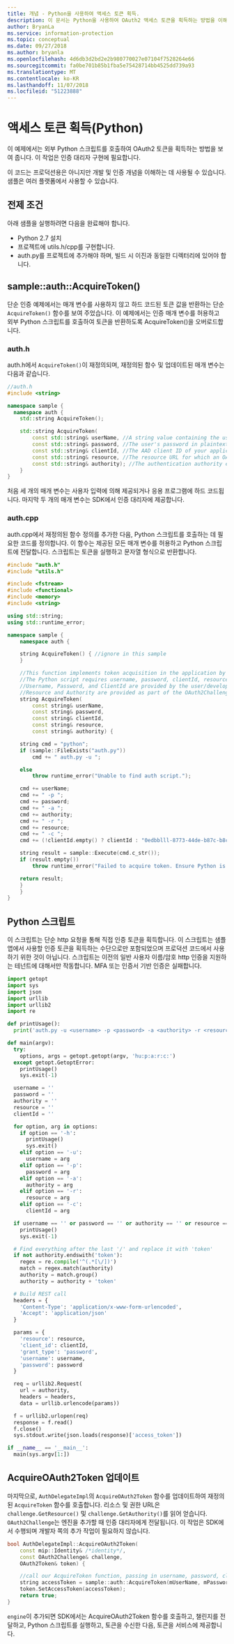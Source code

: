 ```yaml
---
title: 개념 - Python을 사용하여 액세스 토큰 획득.
description: 이 문서는 Python을 사용하여 OAuth2 액세스 토큰을 획득하는 방법을 이해하는 데 도움이 됩니다. 이 작업은 인증 대리자 구현에 필요합니다.
author: BryanLa
ms.service: information-protection
ms.topic: conceptual
ms.date: 09/27/2018
ms.author: bryanla
ms.openlocfilehash: 4d6db3d2bd2e2b980770027e07104f7528264e66
ms.sourcegitcommit: fa0be701b85b1fba5e75428714bb4525dd739a93
ms.translationtype: MT
ms.contentlocale: ko-KR
ms.lasthandoff: 11/07/2018
ms.locfileid: "51223888"
---
```

# <a name="acquire-an-access-token-python"></a>액세스 토큰 획득(Python)

이 예제에서는 외부 Python 스크립트를 호출하여 OAuth2 토큰을 획득하는 방법을 보여 줍니다. 이 작업은 인증 대리자 구현에 필요합니다.

이 코드는 프로덕션용은 아니지만 개발 및 인증 개념을 이해하는 데 사용될 수 있습니다. 샘플은 여러 플랫폼에서 사용할 수 있습니다.

## <a name="prerequisites"></a>전제 조건

아래 샘플을 실행하려면 다음을 완료해야 합니다.

- Python 2.7 설치
- 프로젝트에 utils.h/cpp를 구현합니다. 
- auth.py를 프로젝트에 추가해야 하며, 빌드 시 이진과 동일한 디렉터리에 있어야 합니다.

## <a name="sampleauthacquiretoken"></a>sample::auth::AcquireToken()

단순 인증 예제에서는 매개 변수를 사용하지 않고 하드 코드된 토큰 값을 반환하는 단순 `AcquireToken()` 함수를 보여 주었습니다. 이 예제에서는 인증 매개 변수를 허용하고 외부 Python 스크립트를 호출하여 토큰을 반환하도록 AcquireToken()을 오버로드합니다.

### <a name="authh"></a>auth.h

auth.h에서 `AcquireToken()`이 재정의되며, 재정의된 함수 및 업데이트된 매개 변수는 다음과 같습니다.

```cpp
//auth.h
#include <string>

namespace sample {
  namespace auth {
    std::string AcquireToken();

    std::string AcquireToken(
        const std::string& userName, //A string value containing the user's UPN.
        const std::string& password, //The user's password in plaintext
        const std::string& clientId, //The AAD client ID of your application.
        const std::string& resource, //The resource URL for which an OAuth2 token is required. Provided by challenge object.
        const std::string& authority); //The authentication authority endpoint. Provided by challenge object.
    }
}
```

처음 세 개의 매개 변수는 사용자 입력에 의해 제공되거나 응용 프로그램에 하드 코드됩니다. 마지막 두 개의 매개 변수는 SDK에서 인증 대리자에 제공합니다. 


### <a name="authcpp"></a>auth.cpp

auth.cpp에서 재정의된 함수 정의를 추가한 다음, Python 스크립트를 호출하는 데 필요한 코드를 정의합니다. 이 함수는 제공된 모든 매개 변수를 허용하고 Python 스크립트에 전달합니다. 스크립트는 토큰을 실행하고 문자열 형식으로 반환합니다.

```cpp
#include "auth.h"
#include "utils.h"

#include <fstream>
#include <functional>
#include <memory>
#include <string>

using std::string;
using std::runtime_error;

namespace sample {
    namespace auth {

    string AcquireToken() { //ignore in this sample
    }

    //This function implements token acquisition in the application by calling an external Python script.
    //The Python script requires username, password, clientId, resource, and authority.
    //Username, Password, and ClientId are provided by the user/developer
    //Resource and Authority are provided as part of the OAuth2Challenge object that is passed in by the SDK to the AuthDelegate.
    string AcquireToken(
        const string& userName,
        const string& password,
        const string& clientId,
        const string& resource,
        const string& authority) {

    string cmd = "python";
    if (sample::FileExists("auth.py"))
        cmd += " auth.py -u ";

    else
        throw runtime_error("Unable to find auth script.");

    cmd += userName;
    cmd += " -p ";
    cmd += password;
    cmd += " -a ";
    cmd += authority;
    cmd += " -r ";
    cmd += resource;
    cmd += " -c ";
    cmd += (!clientId.empty() ? clientId : "0edbblll-8773-44de-b87c-b8c6276d41eb");

    string result = sample::Execute(cmd.c_str());
    if (result.empty())
        throw runtime_error("Failed to acquire token. Ensure Python is installed correctly.");

    return result;
    }
    }
}

```

## <a name="python-script"></a>Python 스크립트

이 스크립트는 단순 http 요청을 통해 직접 인증 토큰을 획득합니다. 이 스크립트는 샘플 앱에서 사용할 인증 토큰을 획득하는 수단으로만 포함되었으며 프로덕션 코드에서 사용하기 위한 것이 아닙니다. 스크립트는 이전의 일반 사용자 이름/암호 http 인증을 지원하는 테넌트에 대해서만 작동합니다. MFA 또는 인증서 기반 인증은 실패합니다.

```python
import getopt
import sys
import json
import urllib
import urllib2
import re

def printUsage():
  print('auth.py -u <username> -p <password> -a <authority> -r <resource> -c <clientId>')

def main(argv):
  try:
    options, args = getopt.getopt(argv, 'hu:p:a:r:c:')
  except getopt.GetoptError:
    printUsage()
    sys.exit(-1)

  username = ''
  password = ''
  authority = ''
  resource = ''
  clientId = ''

  for option, arg in options:
    if option == '-h':
      printUsage()
      sys.exit()
    elif option == '-u':
      username = arg
    elif option == '-p':
      password = arg
    elif option == '-a':
      authority = arg
    elif option == '-r':
      resource = arg
    elif option == '-c':
      clientId = arg

  if username == '' or password == '' or authority == '' or resource == '' or clientId == '':
    printUsage()
    sys.exit(-1)

  # Find everything after the last '/' and replace it with 'token'
  if not authority.endswith('token'):
    regex = re.compile('^(.*[\/])')
    match = regex.match(authority)
    authority = match.group()
    authority = authority + 'token'

  # Build REST call
  headers = {
    'Content-Type': 'application/x-www-form-urlencoded',
    'Accept': 'application/json'
  }

  params = {
    'resource': resource,
    'client_id': clientId,
    'grant_type': 'password',
    'username': username,
    'password': password
  }

  req = urllib2.Request(
    url = authority,
    headers = headers,
    data = urllib.urlencode(params))

  f = urllib2.urlopen(req)
  response = f.read()
  f.close()
  sys.stdout.write(json.loads(response)['access_token'])

if __name__ == '__main__':
  main(sys.argv[1:])
```

## <a name="update-acquireoauth2token"></a>AcquireOAuth2Token 업데이트

마지막으로, `AuthDelegateImpl`의 `AcquireOAuth2Token` 함수를 업데이트하여 재정의된 `AcquireToken` 함수를 호출합니다. 리소스 및 권한 URL은 `challenge.GetResource()` 및 `challenge.GetAuthority()`를 읽어 얻습니다. `OAuth2Challenge`는 엔진을 추가할 때 인증 대리자에게 전달됩니다. 이 작업은 SDK에서 수행되며 개발자 쪽의 추가 작업이 필요하지 않습니다. 

```cpp
bool AuthDelegateImpl::AcquireOAuth2Token(
    const mip::Identity& /*identity*/,
    const OAuth2Challenge& challenge,
    OAuth2Token& token) {

    //call our AcquireToken function, passing in username, password, clientId, and getting the resource/authority from the OAuth2Challenge object
    string accessToken = sample::auth::AcquireToken(mUserName, mPassword, mClientId, challenge.GetResource(), challenge.GetAuthority());
    token.SetAccessToken(accessToken);
    return true;
}
```

`engine`이 추가되면 SDK에서는 AcquireOAuth2Token 함수를 호출하고, 챌린지를 전달하고, Python 스크립트를 실행하고, 토큰을 수신한 다음, 토큰을 서비스에 제공합니다.


